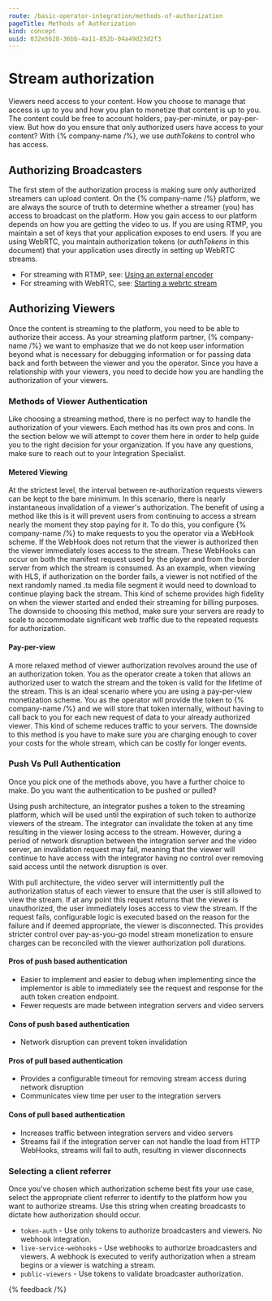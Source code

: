 ```yaml
---
route: /basic-operator-integration/methods-of-authorization
pageTitle: Methods of Authorization
kind: concept
uuid: 032e5628-36bb-4a11-852b-04a49d23d2f3
---
```


# Stream authorization

Viewers need access to your content.  How you choose to manage that access is up to you and how you plan to monetize that content is up to you.  The content could be free to account holders, pay-per-minute, or pay-per-view.  But how do you ensure that only authorized users have access to your content?  With {% company-name /%}, we use *authTokens* to control who has access.  


## Authorizing Broadcasters

The first stem of the authorization process is making sure only authorized streamers can upload content.  On the {% company-name /%} platform, we are always the source of truth to determine whether a streamer (you) has access to broadcast on the platform. How you gain access to our platform depends on how you are getting the video to us.  If you are using RTMP, you maintain a set of keys that your application exposes to end users.  If you are using WebRTC, you maintain authorization tokens (or *authTokens* in this document) that your application uses directly in setting up WebRTC streams.

- For streaming with RTMP, see: [Using an external encoder](/docs/broadcasting-a-livestream/streaming-with-external-software) 
- For streaming with WebRTC, see: [Starting a webrtc stream](/docs/broadcasting-a-livestream/streaming-with-a-web-browser)

## Authorizing Viewers
 
Once the content is streaming to the platform, you need to be able to authorize their access.  As your streaming platform partner, {% company-name /%} we want to emphasize that we do not keep user information beyond what is necessary for debugging information or for passing data back and forth between the viewer and you the operator.  Since you have a relationship with your viewers, you need to decide how you are handling the authorization of your viewers. 

### Methods of Viewer Authentication
 
Like choosing a streaming method, there is no perfect way to handle the authorization of your viewers.  Each method has its own pros and cons.  In the section below we will attempt to cover them here in order to help guide you to the right decision for your organization.  If you have any questions, make sure to reach out to your Integration Specialist.  

#### Metered Viewing 
At the strictest level, the interval between re-authorization requests viewers can be kept to the bare minimum.  In this scenario, there is nearly instantaneous invalidation of a viewer's authorization.  The benefit of using a method like this is it will prevent users from continuing to access a stream nearly the moment they stop paying for it.  To do this, you configure {% company-name /%} to make requests to you the operator via a WebHook scheme.  If the WebHook does not return that the viewer is authorized then the viewer immediately loses access to the stream.  These WebHooks can occur on both the manifest request used by the player and from the border server from which the stream is consumed. As an example, when viewing with HLS, if authorization on the border fails, a viewer is not notified of the next randomly named .ts media file segment it would need to download to continue playing back the stream.  This kind of scheme provides high fidelity on when the viewer started and ended their streaming for billing purposes.  The downside to choosing this method, make sure your servers are ready to scale to accommodate significant web traffic due to the repeated requests for authorization.

#### Pay-per-view

A more relaxed method of viewer authorization revolves around the use of an authorization token.  You as the operator create a token that allows an authorized user to watch the stream and the token is valid for the lifetime of the stream.  This is an ideal scenario where you are using a pay-per-view monetization scheme.  You as the operator will provide the token to {% company-name /%} and we will store that token internally, without having to call back to you for each new request of data to your already authorized viewer.  This kind of scheme reduces traffic to your servers. The downside to this method is you have to make sure you are charging enough to cover your costs for the whole stream, which can be costly for longer events.

### Push Vs Pull Authentication
 
Once you pick one of the methods above, you have a further choice to make.  Do you want the authentication to be pushed or pulled?  
 
Using push architecture, an integrator pushes a token to the streaming platform, which will be used until the expiration of such token to authorize viewers of the stream. The integrator can invalidate the token at any time resulting in the viewer losing access to the stream. However, during a period of network disruption between the integration server and the video server, an invalidation request may fail, meaning that the viewer will continue to have access with the integrator having no control over removing said access until the network disruption is over.
 
With pull architecture, the video server will intermittently pull the authorization status of each viewer to ensure that the user is still allowed to view the stream. If at any point this request returns that the viewer is unauthorized, the user immediately loses access to view the stream. If the request fails, configurable logic is executed based on the reason for the failure and if deemed appropriate, the viewer is disconnected. This provides stricter control over pay-as-you-go model stream monetization to ensure charges can be reconciled with the viewer authorization poll durations.
 
#### Pros of push based authentication

- Easier to implement and easier to debug when implementing since the implementor is able to immediately see the request and response for the auth token creation endpoint.
- Fewer requests are made between integration servers and video servers
 
#### Cons of push based authentication

 - Network disruption can prevent token invalidation
 
#### Pros of pull based authentication

- Provides a configurable timeout for removing stream access during network disruption
- Communicates view time per user to the integration servers
 
#### Cons of pull based authentication

- Increases traffic between integration servers and video servers
- Streams fail if the integration server can not handle the load from HTTP WebHooks, streams will fail to auth, resulting in viewer disconnects

### Selecting a client referrer

Once you've chosen which authorization scheme best fits your use case, select the appropriate client referrer to identify to the platform how you want to authorize streams. Use this string when creating broadcasts to dictate how authorization should occur.

- `token-auth` - Use only tokens to authorize broadcasters and viewers. No webhook integration.
- `live-service-webhooks` - Use webhooks to authorize broadcasters and viewers. A webhook is executed to verify authorization when a stream begins or a viewer is watching a stream.
- `public-viewers` - Use tokens to validate broadcaster authorization.

{% feedback /%}